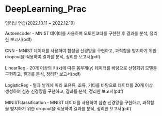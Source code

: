 # DeepLearning_Prac
딥러닝 연습(2022.10.11 ~ 2022.12.19)

Autoencoder - MNIST 데이터를 사용하여 오토인코더를 구현한 후 결과를 분석, 정리한 보고서(pdf)<br><br>
CNN - MNIST 데이터를 사용하여 합성곱 신경망을 구현하고, 과적합을 방지하기 위한 dropout을 적용하여 결과를 분석, 정리한 보고서(pdf)<br><br>
LinearReg - 20개 이상의 키(x)에 따른 몸무게(y) 데이터를 바탕으로 선형회귀 모델을 구현하고, 결과를 분석, 정리한 보고서(pdf)<br><br>
LogisticReg - 털과 날개에 따라 포유류, 조류, 기타를 바탕으로 데이터를 20개 이상 생성하여 심층 신경망을 구현하고, 결과를 분석, 정리한 보고서(pdf)<br><br>
MINISTclassification - MNIST 데이터를 사용하여 심층 신경망을 구현하고, 과적합을 방지하기 위한 dropout을 적용하여 결과를 분석, 정리한 보고서(pdf)<br><br>
